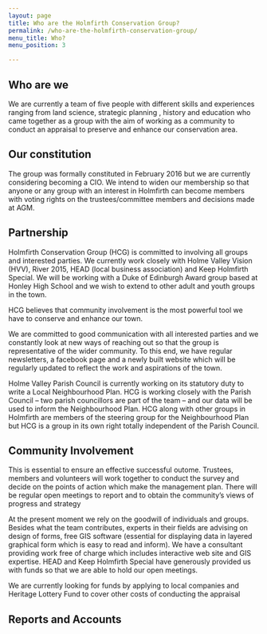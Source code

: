 ```yaml
---
layout: page
title: Who are the Holmfirth Conservation Group?
permalink: /who-are-the-holmfirth-conservation-group/
menu_title: Who?
menu_position: 3

---
```


## Who are we

We are currently a team of five people with different skills and experiences ranging from land science, strategic planning , history and education who came together as a group with the aim of working as a community to conduct an appraisal to preserve and enhance our conservation area.

## Our constitution

The group was formally constituted in February 2016 but we are currently considering becoming a CIO.  We intend to widen our membership so that anyone or any group with an interest in Holmfirth can become members with voting rights on the trustees/committee members and decisions made at AGM.

## Partnership

Holmfirth Conservation Group (HCG) is committed to involving  all groups and interested parties.  We currently work closely with Holme Valley Vision (HVV), River 2015, HEAD (local business association) and Keep Holmfirth Special.  We will be working with a Duke of Edinburgh Award group based at Honley High School and we wish to extend to other adult and youth groups in the town.

HCG believes that community involvement is the most powerful tool we have to conserve and enhance our town.

We are committed to good communication with all interested parties and we constantly look at new ways of reaching out so that the group is representative of the wider community.  To this end, we have regular newsletters, a facebook page and a newly built website which will be regularly updated to reflect the work and aspirations of the town.

Holme Valley Parish Council is currently working on its statutory duty to write a Local Neighbourhood Plan.  HCG is working closely with the Parish Council – two parish councillors are part of the team – and our data will be used to inform the Neighbourhood Plan.  HCG along with other groups in Holmfirth are members of the steering group for the Neighbourhood Plan but HCG is a group in its own right totally independent of the Parish Council.

## Community Involvement

This is essential to ensure an effective successful outome.  Trustees, members and volunteers will work together to conduct the survey and decide on the points of action which make the management plan.  There will be regular open meetings to report and to obtain the community’s views of progress and strategy

At the present moment we rely on the goodwill of individuals and groups.  Besides what the team contributes, experts in their fields are advising on design of forms, free GIS software (essential for displaying data in layered graphical form which is easy to read and inform).  We have a consultant providing work free of charge which includes interactive web site and GIS expertise. HEAD and Keep Holmfirth Special have generously  provided us with funds so that we are able to hold our open meetings.

We are currently looking for funds by applying to local companies and Heritage Lottery Fund to cover other costs of conducting the appraisal

## Reports and Accounts
